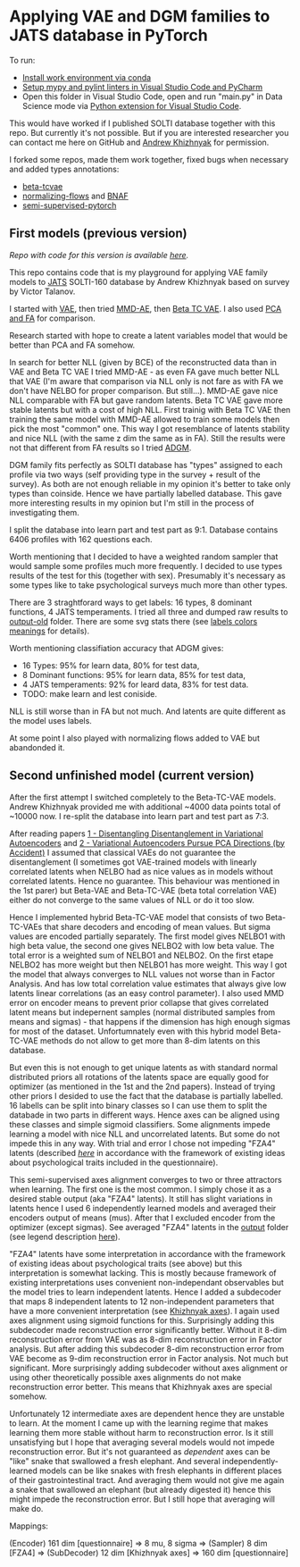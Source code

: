 Applying VAE and DGM families to JATS database in PyTorch
=========================================================

To run:

* [Install work environment via conda](https://github.com/kiwi0fruit/pyappshare/tree/master/template_env)
* [Setup mypy and pylint linters in Visual Studio Code and PyCharm](./README_SETUP_LINTERS.md)
* Open this folder in Visual Studio Code, open and run "main.py" in Data Science mode via
  [Python extension for Visual Studio Code](https://marketplace.visualstudio.com/items?itemName=ms-python.python).

This would have worked if I published SOLTI database together with this repo. But currently it's not possible.
But if you are interested researcher you can contact me here on GitHub and [Andrew Khizhnyak](https://vk.com/hizhnjak) for permission.

I forked some repos, made them work together, fixed bugs when necessary and added types annotations:

* [beta-tcvae](https://github.com/rtqichen/beta-tcvae)
* [normalizing-flows](https://github.com/tonyduan/normalizing-flows) and [BNAF](https://github.com/nicola-decao/BNAF)
* [semi-supervised-pytorch](https://github.com/wohlert/semi-supervised-pytorch)


First models (previous version)
----------------------------------------------

*Repo with code for this version is available [here](https://github.com/kiwi0fruit/jats-semi-supervised-pytorch/tree/0.1).*

This repo contains code that is my playground for applying VAE family models to [JATS](https://github.com/kiwi0fruit/jats) SOLTI-160 database
by Andrew Khizhnyak based on survey by Victor Talanov.

I started with [VAE](https://arxiv.org/abs/1312.6114), then tried [MMD-AE](https://arxiv.org/abs/1706.02262),
then [Beta TC VAE](https://arxiv.org/abs/1802.04942). I also used [PCA and FA](./vae/linear_component_analyzer.py) for comparison.

Research started with hope to create a latent variables model that would be better than PCA and FA somehow.

In search for better NLL (given by BCE) of the reconstructed data than in VAE and Beta TC VAE I tried MMD-AE - as even FA gave much better NLL that VAE
(I'm aware that comparison via NLL only is not fare as with FA we don't have NELBO for proper comparison. But still...).
MMD-AE gave nice NLL comparable with FA but gave random latents. Beta TC VAE gave more stable latents but with a cost of high NLL.
First trainig with Beta TC VAE then training the same model with MMD-AE allowed to train some models then pick the most "common" one.
This way I got resemblance of latents stability and nice NLL (with the same z dim the same as in FA).
Still the results were not that different from FA results so I tried [ADGM](https://arxiv.org/abs/1602.05473).

DGM family fits perfectly as SOLTI database has "types" assigned to each profile via two ways (self providing type in the survey + result of the survey).
As both are not enough reliable in my opinion it's better to take only types than coinside. Hence we have partially labelled database.
This gave more interesting results in my opinion but I'm still in the process of investigating them.

I split the database into learn part and test part as 9:1. Database contains 6406 profiles with 162 questions each.

Worth mentioning that I decided to have a weighted random sampler that would sample some profiles much more frequently.
I decided to use types results of the test for this (together with sex). Presumably it's necessary as some types
like to take psychological surveys much more than other types.

There are 3 straghtforard ways to get labels: 16 types, 8 dominant functions, 4 JATS temperaments. I tried all three and dumped raw results to
[output-old](./output_old) folder. There are some svg stats there (see [labels colors meanings](./output_old/types_colors.svg) for details).

Worth mentioning classifiation accuracy that ADGM gives:

* 16 Types: 95% for learn data, 80% for test data,
* 8 Dominant functions: 95% for learn data, 85% for test data,
* 4 JATS temperaments: 92% for leard data, 83% for test data.
* TODO: make learn and lest coniside.

NLL is still worse than in FA but not much. And latents are quite different as the model uses labels.

At some point I also played with normalizing flows added to VAE but abandonded it.


Second unfinished model (current version)
----------------------------------------------
After the first attempt I switched completely to the Beta-TC-VAE models. Andrew Khizhnyak provided me with additional \~4000 data points total of \~10000 now. I re-split the database into learn part and test part as 7:3.

After reading papers [1 - Disentangling Disentanglement in Variational Autoencoders](https://arxiv.org/abs/1812.02833) and [2 - Variational Autoencoders Pursue PCA Directions (by Accident)](https://arxiv.org/abs/1812.06775) I 
assumed that classical VAEs do not guarantee the disentanglement (I sometimes got VAE-trained models with linearly correlated latents when NELBO had as nice values as in models without correlated latents. Hence no guarantee. This behaviour was mentioned in the 1st parer) but Beta-VAE and Beta-TC-VAE (beta total correlation VAE) either do not converge to the same values of NLL or do it too slow.

Hence I implemented hybrid Beta-TC-VAE model that consists of two Beta-TC-VAEs that share decoders and encoding of mean values. But sigma values are encoded partially separately. The first model gives NELBO1 with high beta value, the second one gives NELBO2 with low beta value. The total error is a weighted sum of NELBO1 and NELBO2. On the first etape NELBO2 has more weight but then NELBO1 has more weight. This way I got the model that always converges to NLL values not worse than in Factor Analysis. And has low total correlation value estimates that always give low latents linear correlations (as an easy control parameter). I also used MMD error on encoder means to prevent prior collapse that gives correlated latent means but indepernent samples (normal distributed samples from means and sigmas) - that happens if the dimension has high enough sigmas for most of the dataset. Unfortumnately even with this hybrid model Beta-TC-VAE methods do not allow to get more than 8-dim latents on this database.

But even this is not enough to get unique latents as with standard normal distributed priors all rotations of the latents space are equally good for optimizer (as mentioned in the 1st and the 2nd papers). Instead of trying other priors I desided to use the fact that the database is partially labelled. 16 labells can be split into binary classes so I can use them to split the databade in two parts in different ways. Hence axes can be aligned using these classes and simple sigmoid classifiers. Some alignments impede learning a model with nice NLL and uncorrelated latents. But some do not impede this in any way. With trial and error I chose not impeding "FZA4" latents (described [*here*](https://github.com/kiwi0fruit/jats#118-fza4-hypothesis-for-8-axes-of-independent-variation-in-factorized-traits-space) in accordance with the framework of existing ideas about psychological traits included in the questionnaire).

This semi-supervised axes alignment converges to two or three attractors when learning. The first one is the most common. I simply chose it as a desired stable output (aka "FZA4" latents). It still has slight variations in latents hence I used 6 independently learned models and averaged their encoders output of means (mus). After that I excluded encoder from the optimizer (except sigmas). See averaged "FZA4" latents in the [output](./output) folder (see legend description [here](https://github.com/kiwi0fruit/jats#119-brightdeep-rainbow-colors-to-plot-16-probability-density-functions-on-a-single-image)). 

"FZA4" latents have some interpretation in accordance with the framework of existing ideas about psychological traits (see above) but this interpretation is somewhat lacking. This is mostly because framework of existing interpretations uses convenient non-independant observables but the model tries to learn independent latents. Hence I added a subdecoder that maps 8 independent latents to 12 non-independent parameters that have a more convenient interpretation (see [Khizhnyak axes](https://github.com/kiwi0fruit/jats#112-khizhnyak-functions-and-axes)). I again used axes alignment using sigmoid functions for this. Surprisingly adding this subdecoder made reconstruction error significantly better. Without it 8-dim reconstruction error from VAE was as 8-dim reconstruction error in Factor analysis. But after adding this subdecoder 8-dim reconstruction error from VAE become as 9-dim reconstruction error in Factor analysis. Not much but significant. More surprisingly adding subdecoder without axes alignment or using other theoretically possible axes alignments do not make reconstruction error better. This means that Khizhnyak axes are special somehow.

Unfortunately 12 intermediate axes are dependent hence they are unstable to learn. At the moment I came up with the learning regime that makes learning them more stable without harm to reconstruction error. Is it still unsatisfying but I hope that averaging several models would not impede reconstruction error. But it's not guaranteed as _dependent_ axes can be "like" snake that swallowed a fresh elephant. And several independently-learned models can be like snakes with fresh elephants in different places of their gastrointestinal tract. And averaging them would not give me again a snake that swallowed an elephant (but already digested it) hence this might impede the reconstruction error. But I still hope that averaging will make do.

Mappings:

(Encoder) 161 dim [questionnaire] => 8 mu, 8 sigma => (Sampler) 8 dim [FZA4] => (SubDecoder) 12 dim [Khizhnyak axes] => 160 dim [questionnaire]
